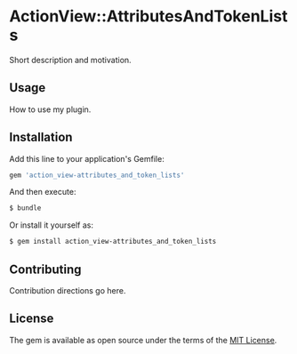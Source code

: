 # ActionView::AttributesAndTokenLists
Short description and motivation.

## Usage
How to use my plugin.

## Installation
Add this line to your application's Gemfile:

```ruby
gem 'action_view-attributes_and_token_lists'
```

And then execute:
```bash
$ bundle
```

Or install it yourself as:
```bash
$ gem install action_view-attributes_and_token_lists
```

## Contributing
Contribution directions go here.

## License
The gem is available as open source under the terms of the [MIT License](https://opensource.org/licenses/MIT).
